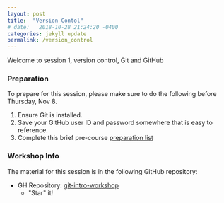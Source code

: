 ```yaml
---
layout: post
title:  "Version Contol"
# date:   2018-10-28 21:24:20 -0400
categories: jekyll update
permalink: /version_control
---
```


Welcome to session 1, version control, Git and GitHub

### Preparation
To prepare for this session, please make sure to do the following before
Thursday, Nov 8.

1.  Ensure Git is installed.
2.  Save your GitHub user ID and password somewhere that is easy to reference.
3.  Complete this brief pre-course [preparation list](https://goo.gl/forms/yuLKS1shJBIQlJrE3)


### Workshop Info
The material for this session is in the following GitHub repository:  
- GH Repository:  [git-intro-workshop](https://github.com/reshamas/git-intro-workshop)
  - "Star" it!
